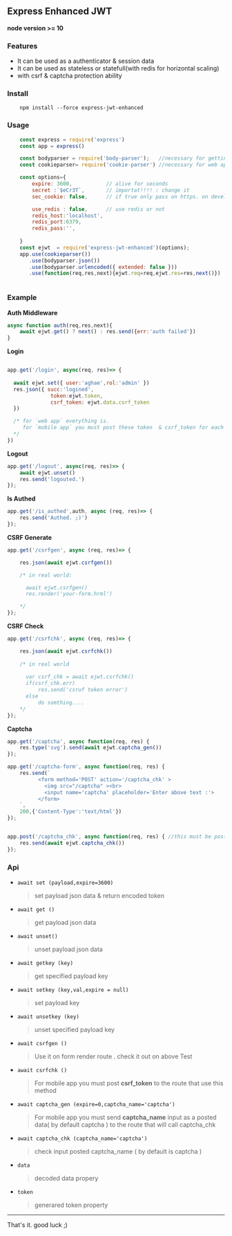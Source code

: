 ## __Express Enhanced JWT__ 
__node version  >= 10__

### Features
- It can be used as a authenticator & session data
- It can be used as stateless or statefull(with redis for horizontal scaling) 
- with csrf & captcha protection ability

### Install

```
    npm install --force express-jwt-enhanced
```

### Usage
```javascript
    const express = require('express')
    const app = express()

    const bodyparser = require('body-parser');   //necessary for getting posted data from client (posted csrf & captcha text)
    const cookieparser= require('cookie-parser') //necessary for web apps (by default it stored in cookie on client side)  . for mobile apps you can get it via json result

    const options={
        expire: 3600,           // alive for seconds
        secret :`$eCr3T`,       // importat!!!! : change it
        sec_cookie: false,      // if true only pass on https. on develop dont set it to true

        use_redis : false,      // use redis or not
        redis_host:'localhost',
        redis_port:6379,
        redis_pass:'',
        
    }
    const ejwt  = require('express-jwt-enhanced')(options); 
    app.use(cookieparser())
       .use(bodyparser.json())
       .use(bodyparser.urlencoded({ extended: false }))
       .use(function(req,res,next){ejwt.req=req,ejwt.res=res,next()})   
    
```

### Example 
**Auth Middleware**

```javascript
async function auth(req,res,next){
    await ejwt.get() ? next() : res.send({err:'auth failed'})
}
```
 
**Login**
```javascript

app.get('/login', async(req, res)=> {
  
  await ejwt.set({ user:'aghae',rol:'admin' })
  res.json({ succ:'logined',
              token:ejwt.token,
              csrf_token: ejwt.data.csrf_token
  })

  /* for `web app` everything is.
     for `mobile app` you must post these token  & csrf_token for each requests
  */
})
```


**Logout**        
```javascript
app.get('/logout', async(req, res)=> {
    await ejwt.unset()
    res.send('logouted.')
});
```

**Is Authed**        
```javascript
app.get('/is_authed',auth, async (req, res)=> {
    res.send('Authed. ;)')
});
```

**CSRF Generate**        
```javascript
app.get('/csrfgen', async (req, res)=> {

    res.json(await ejwt.csrfgen())

    /* in real world:

      await ejwt.csrfgen()
      res.render('your-form.hrml')

    */
});
```

**CSRF Check**        
```javascript
app.get('/csrfchk', async (req, res)=> {

    res.json(await ejwt.csrfchk())
    
    /* in real world
    
      var csrf_chk = await ejwt.csrfchk()
      if(csrf_chk.err) 
          res.send('csruf token error')
      else
          do somthing....
    */
});
```

**Captcha**        
```javascript
app.get('/captcha', async function(req, res) {
    res.type('svg').send(await ejwt.captcha_gen())
});

app.get('/captcha-form', async function(req, res) {
    res.send(`
          <form method='POST' action='/captcha_chk' >
            <img src="/captcha" ><br>
            <input name='captcha' placeholder='Enter above text :'>
          </form>
    `,
    200,{'Content-Type':'text/html'})
});


app.post('/captcha_chk', async function(req, res) { //this must be post method
    res.send(await ejwt.captcha_chk())
});

```

### Api

+ `await set (payload,expire=3600)`

  > set payload json data & return encoded token
  
+ `await get ()`  

   >   get payload  json data  
   
+ `await unset()`  

  >unset payload json data 
  
+ `await getkey (key)`

  >get specified payload key
  
+ `await setkey (key,val,expire = null) `

  > set payload key
  
+ `await unsetkey (key)`

  >unset specified payload key
  
+ `await csrfgen ()`

    >Use it on form render route . check it out on above Test 
    
+ `await csrfchk () `

    >For mobile app you must post __csrf_token__ to the route that use this 
    method 
    
+ `await captcha_gen (expire=0,captcha_name='captcha')`

    > For mobile app you must send __captcha_name__  input  as a posted data( by default captcha )  to the route that will call captcha_chk
    
+ `await captcha_chk (captcha_name='captcha')`

  > check input posted captcha_name ( by default is captcha )
  
+ `data` 

  >  decoded data propery
  
+ `token`

  > generared token property

---

That's it.
good luck ;)
